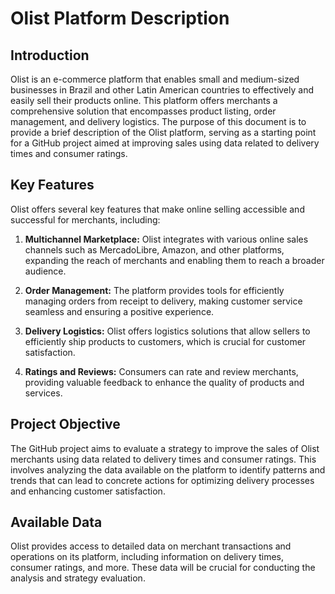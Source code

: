 # Olist Platform Description

## Introduction
Olist is an e-commerce platform that enables small and medium-sized businesses in Brazil and other Latin American countries to effectively and easily sell their products online. This platform offers merchants a comprehensive solution that encompasses product listing, order management, and delivery logistics. The purpose of this document is to provide a brief description of the Olist platform, serving as a starting point for a GitHub project aimed at improving sales using data related to delivery times and consumer ratings.

## Key Features
Olist offers several key features that make online selling accessible and successful for merchants, including:

1. **Multichannel Marketplace:** Olist integrates with various online sales channels such as MercadoLibre, Amazon, and other platforms, expanding the reach of merchants and enabling them to reach a broader audience.

2. **Order Management:** The platform provides tools for efficiently managing orders from receipt to delivery, making customer service seamless and ensuring a positive experience.

3. **Delivery Logistics:** Olist offers logistics solutions that allow sellers to efficiently ship products to customers, which is crucial for customer satisfaction.

4. **Ratings and Reviews:** Consumers can rate and review merchants, providing valuable feedback to enhance the quality of products and services.

## Project Objective
The GitHub project aims to evaluate a strategy to improve the sales of Olist merchants using data related to delivery times and consumer ratings. This involves analyzing the data available on the platform to identify patterns and trends that can lead to concrete actions for optimizing delivery processes and enhancing customer satisfaction.

## Available Data
Olist provides access to detailed data on merchant transactions and operations on its platform, including information on delivery times, consumer ratings, and more. These data will be crucial for conducting the analysis and strategy evaluation.
